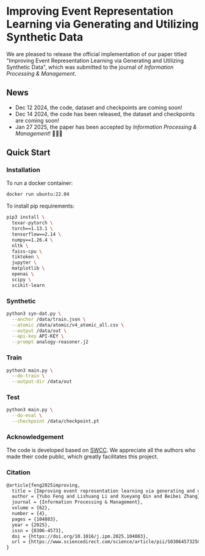 
# Improving Event Representation Learning via Generating and Utilizing Synthetic Data

We are pleased to release the official implementation of our paper titled "Improving Event Representation Learning via Generating and Utilizing Synthetic Data", which was submitted to the journal of *Information Processing & Management*.

## News

- Dec 12 2024, the code, dataset and checkpoints are coming soon!
- Dec 14 2024, the code has been released, the dataset and checkpoints are coming soon!
- Jan 27 2025, the paper has been accepted by *Information Processing & Management*! 🎉🎉🎉

## Quick Start

### Installation

To run a docker container:

```bash
docker run ubuntu:22.04
```

To install pip requirements:

```bash
pip3 install \
  texar-pytorch \
  torch==1.13.1 \
  tensorflow==2.14 \
  numpy==1.26.4 \
  nltk \
  faiss-cpu \
  tiktoken \
  jupyter \
  matplotlib \
  openai \
  scipy \
  scikit-learn
```

### Synthetic

```bash
python3 syn-dat.py \
  --anchor /data/train.json \
  --atomic /data/atomic/v4_atomic_all.csv \
  --output /data/out \
  --api-key API-KEY \
  --prompt analogy-reasoner.j2
```

### Train

```bash
python3 main.py \
  --do-train \
  --output-dir /data/out
```

### Test

```bash
python3 main.py \
  --do-eval \
  --checkpoint /data/checkpoint.pt
```

### Acknowledgement

The code is developed based on [SWCC](https://github.com/imgaojun/SWCC4Event). We appreciate all the authors who made their code public, which greatly facilitates this project.

### Citation

```latex
@article{feng2025improving,
  title = {Improving event representation learning via generating and utilizing synthetic data},
  author = {Yubo Feng and Lishuang Li and Xueyang Qin and Beibei Zhang},
  journal = {Information Processing & Management},
  volume = {62},
  number = {4},
  pages = {104083},
  year = {2025},
  issn = {0306-4573},
  doi = {https://doi.org/10.1016/j.ipm.2025.104083},
  url = {https://www.sciencedirect.com/science/article/pii/S0306457325000251},
}
```
